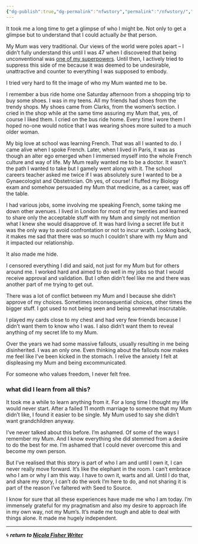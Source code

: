 ```yaml
---
{"dg-publish":true,"dg-permalink":"nfwstory","permalink":"/nfwstory/","dgHomeLink":true,"dgPassFrontmatter":false}
---
```



It took me a long time to get a glimpse of who I might be. Not only to get a glimpse but to understand that I could actually _be_ that person.

My Mum was very traditional. Our views of the world were poles apart – I didn’t fully understand this until I was 47 when I discovered that being unconventional was [one of my superpowers](https://www.howtofascinate.com/). Until then, I actively tried to suppress this side of me because it was deemed to be undesirable, unattractive and counter to everything I was supposed to embody.

I tried very hard to fit the image of who my Mum wanted me to be.

I remember a bus ride home one Saturday afternoon from a shopping trip to buy some shoes. I was in my teens. All my friends had shoes from the trendy shops. My shoes came from Clarks, from the women’s section. I cried in the shop while at the same time assuring my Mum that, yes, of course I liked them. I cried on the bus ride home. Every time I wore them I hoped no-one would notice that I was wearing shoes more suited to a much older woman.

My big love at school was learning French. That was all I wanted to do. I came alive when I spoke French. Later, when I lived in Paris, it was as though an alter ego emerged when I immersed myself into the whole French culture and way of life. My Mum really wanted me to be a doctor. It wasn’t the path I wanted to take but I gamely went along with it. The school careers teacher asked me twice if I was absolutely sure I wanted to be a Gynaecologist and Obstetrician. Oh yes, of course! I fluffed my Biology exam and somehow persuaded my Mum that medicine, as a career, was off the table.

I had various jobs, some involving me speaking French, some taking me down other avenues. I lived in London for most of my twenties and learned to share only the acceptable stuff with my Mum and simply not mention what I knew she would disapprove of. It was hard living a secret life but it was the only way to avoid confrontation or not to incur wrath. Looking back, it makes me sad that there was so much I couldn’t share with my Mum and it impacted our relationship.

It also made me hide.

I censored everything I did and said, not just for my Mum but for others around me. I worked hard and aimed to do well in my jobs so that I would receive approval and validation. But I often didn’t feel like me and there was another part of me trying to get out.

There was a lot of conflict between my Mum and I because she didn’t approve of my choices. Sometimes inconsequential choices, other times the bigger stuff. I got used to not being seen and being somewhat inscrutable.

I played my cards close to my chest and had very few friends because I didn’t want them to know who I was. I also didn’t want them to reveal anything of my secret life to my Mum.

Over the years we had some massive fallouts, usually resulting in me being disinherited. I was an only one. Even thinking about the fallouts now makes me feel like I’ve been kicked in the stomach. I relive the anxiety I felt at displeasing my Mum and being excommunicated.

For someone who values freedom, I never felt free.

### what did I learn from all this?

It took me a while to learn anything from it. For a long time I thought my life would never start. After a failed 11 month marriage to someone that my Mum didn’t like, I found it easier to be single. My Mum used to say she didn’t want grandchildren anyway.

I’ve never talked about this before. I’m ashamed. Of some of the ways I remember my Mum. And I know everything she did stemmed from a desire to do the best for me. I’m ashamed that I could never overcome this and become my own person.

But I’ve realised that this story is part of who I am and until I own it, I can never really move forward. It’s like the elephant in the room. I can’t embrace who I am or why I am this way. I have to own it, warts and all. Until I do that, and share my story, I can’t do the work I’m here to do, and not sharing it is part of the reason I’ve faltered with Seed to Source.

I know for sure that all these experiences have made me who I am today. I’m immensely grateful for my pragmatism and also my desire to approach life in my own way, not my Mum’s. It’s made me tough and able to deal with things alone. It made me hugely independent.

---

🌀 ***return to [Nicola Fisher Writer](https://booksbeansboots.co.uk/nfwstart/)***
